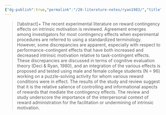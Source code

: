 ```yaml
---
{"dg-publish":true,"permalink":"/20-literature-notes/ryan1983/","title":"Relation of reward contingency and interpersonal context to intrinsic motivation - A review and test using cognitive evaluation theory.","tags":["motivation"],"noteIcon":"","created":"2024.08.30 17:33","updated":"2024.09.09 16:17"}
---
```



> [!abstract]+
> The recent experimental literature on reward contingency effects on intrinsic motivation is reviewed. Agreement emerges among investigators for most contingency effects when experimental procedures are referred to using a standardized terminology. However, some discrepancies are apparent, especially with respect to performance-contingent effects that have both increased and decreased intrinsic motivation relative to task-contingent effects. These discrepancies are discussed in terms of cognitive evaluation theory (Deci & Ryan, 1980), and an integration of the various effects is proposed and tested using male and female college students (N = 96) working on a puzzle-solving activity for whom various reward conditions were in effect. The results of the study and review suggest that it is the relative salience of controlling and informational aspects of rewards that mediate the contingency effects. The review and study underscore the importance of the interpersonal context of reward administration for the facilitation or undermining of intrinsic motivation.
